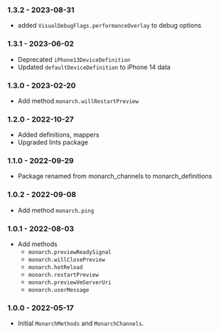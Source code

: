 ### 1.3.2 - 2023-08-31
- added `VisualDebugFlags.performanceOverlay` to debug options

### 1.3.1 - 2023-06-02
- Deprecated `iPhone13DeviceDefinition`
- Updated `defaultDeviceDefinition` to iPhone 14 data

### 1.3.0 - 2023-02-20
- Add method `monarch.willRestartPreview`

### 1.2.0 - 2022-10-27
- Added definitions, mappers
- Upgraded lints package

### 1.1.0 - 2022-09-29
- Package renamed from monarch_channels to monarch_definitions

### 1.0.2 - 2022-09-08
- Add method `monarch.ping`

### 1.0.1 - 2022-08-03
- Add methods
  - `monarch.previewReadySignal`
  - `monarch.willClosePreview`
  - `monarch.hotReload`
  - `monarch.restartPreview`
  - `monarch.previewVmServerUri`
  - `monarch.userMessage`

### 1.0.0 - 2022-05-17
- Initial `MonarchMethods` and `MonarchChannels`.
